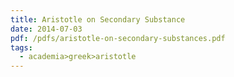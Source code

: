 ```yaml
---
title: Aristotle on Secondary Substance
date: 2014-07-03
pdf: /pdfs/aristotle-on-secondary-substances.pdf
tags:
  - academia>greek>aristotle
---
```

